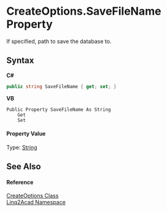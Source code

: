 # CreateOptions.SaveFileName Property 
 

If specified, path to save the database to.

## Syntax

**C#**<br />
``` C#
public string SaveFileName { get; set; }
```

**VB**<br />
``` VB
Public Property SaveFileName As String
	Get
	Set
```


#### Property Value
Type: <a href="https://docs.microsoft.com/dotnet/api/system.string" target="_blank" rel="noopener noreferrer">String</a>

## See Also


#### Reference
<a href="T_Linq2Acad_CreateOptions.md">CreateOptions Class</a><br /><a href="N_Linq2Acad.md">Linq2Acad Namespace</a><br />
